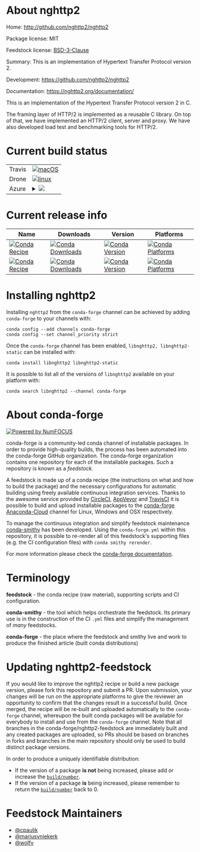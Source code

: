 About nghttp2
=============

Home: http://github.com/nghttp2/nghttp2

Package license: MIT

Feedstock license: [BSD-3-Clause](https://github.com/conda-forge/nghttp2-feedstock/blob/master/LICENSE.txt)

Summary: This is an implementation of Hypertext Transfer Protocol version 2.

Development: https://github.com/nghttp2/nghttp2

Documentation: https://nghttp2.org/documentation/

This is an implementation of the Hypertext Transfer Protocol version 2 in C.

The framing layer of HTTP/2 is implemented as a reusable C library. On top
of that, we have implemented an HTTP/2 client, server and proxy. We have
also developed load test and benchmarking tools for HTTP/2.


Current build status
====================


<table><tr>
    <td>Travis</td>
    <td>
      <a href="https://travis-ci.com/conda-forge/nghttp2-feedstock">
        <img alt="macOS" src="https://img.shields.io/travis/com/conda-forge/nghttp2-feedstock/master.svg?label=macOS">
      </a>
    </td>
  </tr><tr>
    <td>Drone</td>
    <td>
      <a href="https://cloud.drone.io/conda-forge/nghttp2-feedstock">
        <img alt="linux" src="https://img.shields.io/drone/build/conda-forge/nghttp2-feedstock/master.svg?label=Linux">
      </a>
    </td>
  </tr>
    
  <tr>
    <td>Azure</td>
    <td>
      <details>
        <summary>
          <a href="https://dev.azure.com/conda-forge/feedstock-builds/_build/latest?definitionId=7297&branchName=master">
            <img src="https://dev.azure.com/conda-forge/feedstock-builds/_apis/build/status/nghttp2-feedstock?branchName=master">
          </a>
        </summary>
        <table>
          <thead><tr><th>Variant</th><th>Status</th></tr></thead>
          <tbody><tr>
              <td>linux_64</td>
              <td>
                <a href="https://dev.azure.com/conda-forge/feedstock-builds/_build/latest?definitionId=7297&branchName=master">
                  <img src="https://dev.azure.com/conda-forge/feedstock-builds/_apis/build/status/nghttp2-feedstock?branchName=master&jobName=linux&configuration=linux_64_" alt="variant">
                </a>
              </td>
            </tr><tr>
              <td>linux_aarch64</td>
              <td>
                <a href="https://dev.azure.com/conda-forge/feedstock-builds/_build/latest?definitionId=7297&branchName=master">
                  <img src="https://dev.azure.com/conda-forge/feedstock-builds/_apis/build/status/nghttp2-feedstock?branchName=master&jobName=linux&configuration=linux_aarch64_" alt="variant">
                </a>
              </td>
            </tr><tr>
              <td>linux_ppc64le</td>
              <td>
                <a href="https://dev.azure.com/conda-forge/feedstock-builds/_build/latest?definitionId=7297&branchName=master">
                  <img src="https://dev.azure.com/conda-forge/feedstock-builds/_apis/build/status/nghttp2-feedstock?branchName=master&jobName=linux&configuration=linux_ppc64le_" alt="variant">
                </a>
              </td>
            </tr><tr>
              <td>osx_64</td>
              <td>
                <a href="https://dev.azure.com/conda-forge/feedstock-builds/_build/latest?definitionId=7297&branchName=master">
                  <img src="https://dev.azure.com/conda-forge/feedstock-builds/_apis/build/status/nghttp2-feedstock?branchName=master&jobName=osx&configuration=osx_64_" alt="variant">
                </a>
              </td>
            </tr><tr>
              <td>osx_arm64</td>
              <td>
                <a href="https://dev.azure.com/conda-forge/feedstock-builds/_build/latest?definitionId=7297&branchName=master">
                  <img src="https://dev.azure.com/conda-forge/feedstock-builds/_apis/build/status/nghttp2-feedstock?branchName=master&jobName=osx&configuration=osx_arm64_" alt="variant">
                </a>
              </td>
            </tr>
          </tbody>
        </table>
      </details>
    </td>
  </tr>
</table>

Current release info
====================

| Name | Downloads | Version | Platforms |
| --- | --- | --- | --- |
| [![Conda Recipe](https://img.shields.io/badge/recipe-libnghttp2-green.svg)](https://anaconda.org/conda-forge/libnghttp2) | [![Conda Downloads](https://img.shields.io/conda/dn/conda-forge/libnghttp2.svg)](https://anaconda.org/conda-forge/libnghttp2) | [![Conda Version](https://img.shields.io/conda/vn/conda-forge/libnghttp2.svg)](https://anaconda.org/conda-forge/libnghttp2) | [![Conda Platforms](https://img.shields.io/conda/pn/conda-forge/libnghttp2.svg)](https://anaconda.org/conda-forge/libnghttp2) |
| [![Conda Recipe](https://img.shields.io/badge/recipe-libnghttp2--static-green.svg)](https://anaconda.org/conda-forge/libnghttp2-static) | [![Conda Downloads](https://img.shields.io/conda/dn/conda-forge/libnghttp2-static.svg)](https://anaconda.org/conda-forge/libnghttp2-static) | [![Conda Version](https://img.shields.io/conda/vn/conda-forge/libnghttp2-static.svg)](https://anaconda.org/conda-forge/libnghttp2-static) | [![Conda Platforms](https://img.shields.io/conda/pn/conda-forge/libnghttp2-static.svg)](https://anaconda.org/conda-forge/libnghttp2-static) |

Installing nghttp2
==================

Installing `nghttp2` from the `conda-forge` channel can be achieved by adding `conda-forge` to your channels with:

```
conda config --add channels conda-forge
conda config --set channel_priority strict
```

Once the `conda-forge` channel has been enabled, `libnghttp2, libnghttp2-static` can be installed with:

```
conda install libnghttp2 libnghttp2-static
```

It is possible to list all of the versions of `libnghttp2` available on your platform with:

```
conda search libnghttp2 --channel conda-forge
```


About conda-forge
=================

[![Powered by NumFOCUS](https://img.shields.io/badge/powered%20by-NumFOCUS-orange.svg?style=flat&colorA=E1523D&colorB=007D8A)](http://numfocus.org)

conda-forge is a community-led conda channel of installable packages.
In order to provide high-quality builds, the process has been automated into the
conda-forge GitHub organization. The conda-forge organization contains one repository
for each of the installable packages. Such a repository is known as a *feedstock*.

A feedstock is made up of a conda recipe (the instructions on what and how to build
the package) and the necessary configurations for automatic building using freely
available continuous integration services. Thanks to the awesome service provided by
[CircleCI](https://circleci.com/), [AppVeyor](https://www.appveyor.com/)
and [TravisCI](https://travis-ci.com/) it is possible to build and upload installable
packages to the [conda-forge](https://anaconda.org/conda-forge)
[Anaconda-Cloud](https://anaconda.org/) channel for Linux, Windows and OSX respectively.

To manage the continuous integration and simplify feedstock maintenance
[conda-smithy](https://github.com/conda-forge/conda-smithy) has been developed.
Using the ``conda-forge.yml`` within this repository, it is possible to re-render all of
this feedstock's supporting files (e.g. the CI configuration files) with ``conda smithy rerender``.

For more information please check the [conda-forge documentation](https://conda-forge.org/docs/).

Terminology
===========

**feedstock** - the conda recipe (raw material), supporting scripts and CI configuration.

**conda-smithy** - the tool which helps orchestrate the feedstock.
                   Its primary use is in the construction of the CI ``.yml`` files
                   and simplify the management of *many* feedstocks.

**conda-forge** - the place where the feedstock and smithy live and work to
                  produce the finished article (built conda distributions)


Updating nghttp2-feedstock
==========================

If you would like to improve the nghttp2 recipe or build a new
package version, please fork this repository and submit a PR. Upon submission,
your changes will be run on the appropriate platforms to give the reviewer an
opportunity to confirm that the changes result in a successful build. Once
merged, the recipe will be re-built and uploaded automatically to the
`conda-forge` channel, whereupon the built conda packages will be available for
everybody to install and use from the `conda-forge` channel.
Note that all branches in the conda-forge/nghttp2-feedstock are
immediately built and any created packages are uploaded, so PRs should be based
on branches in forks and branches in the main repository should only be used to
build distinct package versions.

In order to produce a uniquely identifiable distribution:
 * If the version of a package **is not** being increased, please add or increase
   the [``build/number``](https://docs.conda.io/projects/conda-build/en/latest/resources/define-metadata.html#build-number-and-string).
 * If the version of a package **is** being increased, please remember to return
   the [``build/number``](https://docs.conda.io/projects/conda-build/en/latest/resources/define-metadata.html#build-number-and-string)
   back to 0.

Feedstock Maintainers
=====================

* [@cpaulik](https://github.com/cpaulik/)
* [@mariusvniekerk](https://github.com/mariusvniekerk/)
* [@wolfv](https://github.com/wolfv/)

